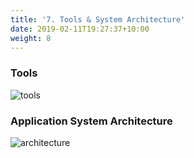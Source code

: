 ```yaml
---
title: '7. Tools & System Architecture'
date: 2019-02-11T19:27:37+10:00
weight: 8
---
```


### Tools

![tools](tools.png)

### Application System Architecture

![architecture](architecture.png)
